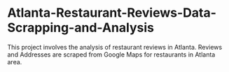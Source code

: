 # Atlanta-Restaurant-Reviews-Data-Scrapping-and-Analysis
This project involves the analysis of restaurant reviews in Atlanta. Reviews and Addresses are scraped from Google Maps for restaurants in Atlanta area.
